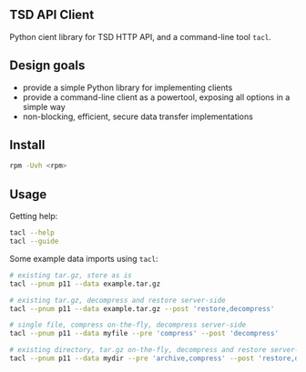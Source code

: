 ## TSD API Client

Python cient library for TSD HTTP API, and a command-line tool `tacl`.

## Design goals

- provide a simple Python library for implementing clients
- provide a command-line client as a powertool, exposing all options in a simple way
- non-blocking, efficient, secure data transfer implementations

## Install

```bash
rpm -Uvh <rpm>
```

## Usage

Getting help:

```bash
tacl --help
tacl --guide
```

Some example data imports using `tacl`:

```bash
# existing tar.gz, store as is
tacl --pnum p11 --data example.tar.gz

# existing tar.gz, decompress and restore server-side
tacl --pnum p11 --data example.tar.gz --post 'restore,decompress'

# single file, compress on-the-fly, decompress server-side
tacl --pnum p11 --data myfile --pre 'compress' --post 'decompress'

# existing directory, tar.gz on-the-fly, decompress and restore server-side
tacl --pnum p11 --data mydir --pre 'archive,compress' --post 'restore,decompress'
```
